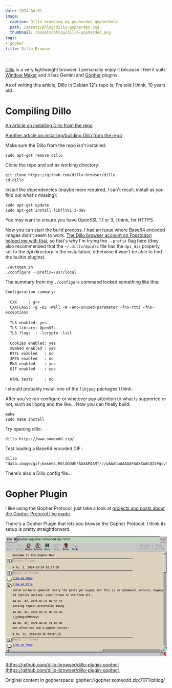 ```yaml
---
date: 2024-04-01
image:
  caption: Dillo browsing my gopherden gopherhole
  path: /assets/phlog/dillo-gopherden.png
  thumbnail: /assets/phlog/dillo-gopherden.png
tags:
- gopher
title: Dillo Browser

---
```



[Dillo](https://dillo-browser.github.io/) is a very lightweight browser. I personally enjoy it because I feel it suits [Window Maker](/notes/window-maker) and it has Gemini and [Gopher](/notes/gopher) plugins.

As of writing this article, Dillo in Debian 12's repo is, I'm told I think, 10 years old.

# Compiling Dillo

[An article on installing Dillo from the repo](https://github.com/dillo-browser/dillo/blob/master/doc/install.md)

[Another article on installing/building Dillo from the repo](https://github.com/dillo-browser/dillo/blob/master/doc/install.md)

Make sure the Dillo from the repo isn't installed:

```
sudo apt-get remove dillo
```

Clone the repo and set as working directory:

```
git clone https://github.com/dillo-browser/dillo
cd dillo
```

Install the dependencies (maybe more required, I can't recall, install as you find out what's missing):

```
sudo apt-get update
sudo apt-get install libfltk1.3-dev
```

You may want to ensure you have OpenSSL 1.1 or 3, I think, for HTTPS.

Now you can start the build process. I had an issue where Base64 encoded images didn't seem to work. [The Dillo browser account on Fosstodon helped me with that](https://fosstodon.org/@dillo/112194972182138353), so that's why I'm trying the `--prefix` flag here (they also recommended that the `~/.dillo/dpidrc` file has the `dpi_dir` properly set to the *dpi directory* in the installation, otherwise it won't be able to find the builtin plugins).

```
./autogen.sh
./configure --prefix=/usr/local
```

The summary from my `./configure` command looked something like this:

```
Configuration summary:

  CXX     : g++
  CXXFLAGS: -g -O2 -Wall -W -Wno-unused-parameter -fno-rtti -fno-exceptions

  TLS enabled: yes
  TLS library: OpenSSL
  TLS flags  : -lcrypto -lssl

  Cookies enabled: yes
  XEmbed enabled : yes
  RTFL enabled   : no
  JPEG enabled   : no
  PNG enabled    : yes
  GIF enabled    : yes

  HTML tests     : no
```

I should probably install one of the `libjpeg` packages I think.

After you've ran configure or whatever pay attention to what is supported or not, such as libpng and the like... Now you can finally build:

```
make
sudo make install
```

Try opening dillo:

```
dillo https://www.someodd.zip/
```

Test loading a Base64 encoded GIF :

```
dillo "data:image/gif;base64,R0lGODdhFAAXAPAAMf///wAAACwAAAAAFAAXAAACQISPqcvtD02YtFYV4EzZZtSBgMdJR2eV5jimJolebXzBsrRhJP6BXk6J+HqnW5E4M844uyPT5XzmhsLj71rDYgsAOw=="
```

There's also a Dillo config file...

# Gopher Plugin

I like using the Gopher Protocol, just take a look at [projects and posts about the Gopher Protocol I've made](/tags/gopher).

There's a Gopher Plugin that lets you browse the Gopher Protocol. I think its setup is pretty straightforward.

![Dillo visiting my gopherden server, using the Gopher plugin.](/assets/posts/dillo/dillo-gopherden.png)

[https://github.com/dillo-browser/dillo-plugin-gopher](https://github.com/dillo-browser/dillo-plugin-gopher)

Original content in gopherspace: gopher://gopher.someodd.zip:7071/phlog/

